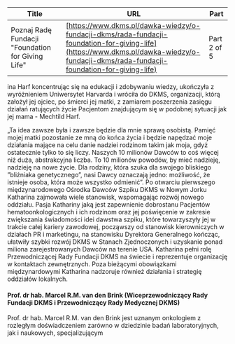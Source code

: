 | **Title**       | **URL**           | **Part**              |
|-----------------|-------------------|-----------------------|
| Poznaj Radę Fundacji "Foundation for Giving Life"         | [https://www.dkms.pl/dawka-wiedzy/o-fundacji-dkms/rada-fundacji-foundation-for-giving-life](https://www.dkms.pl/dawka-wiedzy/o-fundacji-dkms/rada-fundacji-foundation-for-giving-life)    | Part 2 of 5          |

ina Harf koncentrując się na edukacji i zdobywaniu wiedzy, ukończyła z wyróżnieniem Uniwersytet Harvarda i wróciła do DKMS, organizacji, którą założył jej ojciec, po śmierci jej matki, z zamiarem poszerzenia zasięgu działań ratujących życie Pacjentom znajdującym się w podobnej sytuacji jak jej mama \- Mechtild Harf.


„Ta idea zawsze była i zawsze będzie dla mnie sprawą osobistą. Pamięć mojej matki pozostanie ze mną do końca życia i będzie napędzać moje działania mające na celu danie nadziei rodzinom takim jak moja, gdyż ostatecznie tylko to się liczy. Naszych 10 milionów Dawców to coś więcej niż duża, abstrakcyjna liczba. To 10 milionów powodów, by mieć nadzieję, nadzieję na nowe życie. Dla rodziny, która szuka dla swojego bliskiego ”bliźniaka genetycznego”, nasi Dawcy oznaczają jedno: możliwość, że istnieje osoba, która może wszystko odmienić”.
Po otwarciu pierwszego międzynarodowego Ośrodka Dawców Szpiku DKMS w Nowym Jorku Katharina zajmowała wiele stanowisk, wspomagając rozwój nowego oddziału. Pasja Kathariny jaką jest zapewnienie dobrostanu Pacjentów hematoonkologicznych i ich rodzinom oraz jej poświęcenie w zakresie zwiększania świadomości idei dawstwa szpiku, które towarzyszyły jej w trakcie całej kariery zawodowej, począwszy od stanowisk kierowniczych w działach PR i marketingu, na stanowisku Dyrektora Generalnego kończąc, ułatwiły szybki rozwój DKMS w Stanach Zjednoczonych i uzyskanie ponad miliona zarejestrowanych Dawców na terenie USA. Katharina pełni rolę Przewodniczącej Rady Fundacji DKMS na świecie i reprezentuje organizację w kontaktach zewnętrznych. Poza bieżącymi obowiązkami międzynardowymi Katharina nadzoruje również działania i strategię oddziałów lokalnych.


#### Prof. dr hab. Marcel R.M. van den Brink (Wiceprzewodniczący Rady Fundacji DKMS i Przewodniczący Rady Medycznej DKMS)


Prof. dr hab. Marcel R.M. van den Brink jest uznanym onkologiem z rozległym doświadczeniem zarówno w dziedzinie badań laboratoryjnych, jak i naukowych, specjalizującym 